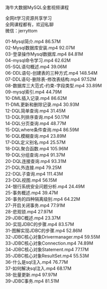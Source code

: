 海牛大数据MySQL全套视频课程

全网it学习资源共享学习<br>全网课程都有，欢迎私聊<br>微信：jerryttom<br>

01-Mysql简介.mp4 86.57M<br> 02-Mysql数据库安装.mp4 92.07M<br> 03-登录操作Mysql数据库.mp4 84.81M<br> 04-mysql命令学习.mp4 62.62M<br> 05-SQL语句概述.mp4 39.06M<br> 06-DDL语句-创建表的三种方式.mp4 148.54M<br> 07-DDL语句-删除表-修改表结构.mp4 97.52M<br> 08-数据库三大范式-约束-字段类型.mp4 33.89M<br> 09-mysql索引.mp4 44.79M<br> 10-DML插入记录.mp4 86.62M<br> 11-DML更新和删除记录.mp4 30.93M<br> 12-DQL简单查询.mp4 31.45M<br> 13-DQL列排序查询.mp4 50.17M<br> 14-DQL分页查询.mp4 48.77M<br> 15-DQLwhere条件查询.mp4 86.59M<br> 16-DQL模糊查询.mp4 23.89M<br> 17-DQL定义别名.mp4 25.57M<br> 18-DQL聚合函数.mp4 105.96M<br> 19-DQL分组查询.mp4 91.37M<br> 20-DQL连接查询.mp4 93.31M<br> 21-DQL外连接.mp4 79.25M<br> 22-DQL子查询.mp4 111.43M<br> 23-DQL视图.mp4 56.15M<br> 24-银行系统安全问题分析.mp4 24.49M<br> 25-事务概述.mp4 39.47M<br> 26-事务的四种隔离级别.mp4 64.22M<br> 27-开启关闭事务.mp4 77.91M<br> 28-悲观锁.mp4 27.97M<br> 29-JDBC概述.mp4 23.37M<br> 30-实现JDBC的步骤.mp4 83.57M<br> 31-图解实现JDBC的步骤.mp4 52.86M<br> 32-JDBC核心对象Drivermanager.mp4 59.55M<br> 33-JDBC核心对象Connection.mp4 74.89M<br> 34-JDBC核心对象Statement.mp4 77.17M<br> 35-JDBC核心对象ResultSet.mp4 55.53M<br> 36-什么是sql注入.mp4 76.77M<br> 37-如何解决sql注入.mp4 68.17M<br> 38-批量更新.mp4 97.97M<br> 39-JDBC事务.mp4 81.51M